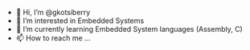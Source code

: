 - 👋 Hi, I’m @gkotsiberry
- 👀 I’m interested in Embedded Systems 
- 🌱 I’m currently learning Embedded System languages (Assembly, C) 
- 📫 How to reach me ...

<!---
gkotsiberry/gkotsiberry is a ✨ special ✨ repository because its `README.md` (this file) appears on your GitHub profile.
You can click the Preview link to take a look at your changes.
--->
